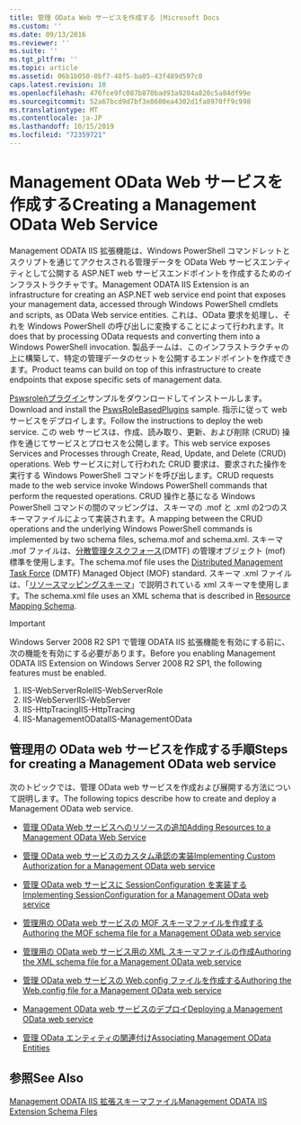 ```yaml
---
title: 管理 OData Web サービスを作成する |Microsoft Docs
ms.custom: ''
ms.date: 09/13/2016
ms.reviewer: ''
ms.suite: ''
ms.tgt_pltfrm: ''
ms.topic: article
ms.assetid: 06b1b050-0bf7-48f5-ba05-43f489d597c0
caps.latest.revision: 10
ms.openlocfilehash: 476fce9fc087b870bad93a9204a820c5a84df99e
ms.sourcegitcommit: 52a67bcd9d7bf3e8600ea4302d1fa8970ff9c998
ms.translationtype: MT
ms.contentlocale: ja-JP
ms.lasthandoff: 10/15/2019
ms.locfileid: "72359721"
---
```

# <a name="creating-a-management-odata-web-service"></a><span data-ttu-id="5e2bf-102">Management OData Web サービスを作成する</span><span class="sxs-lookup"><span data-stu-id="5e2bf-102">Creating a Management OData Web Service</span></span>

<span data-ttu-id="5e2bf-103">Management ODATA IIS 拡張機能は、Windows PowerShell コマンドレットとスクリプトを通じてアクセスされる管理データを OData Web サービスエンティティとして公開する ASP.NET web サービスエンドポイントを作成するためのインフラストラクチャです。</span><span class="sxs-lookup"><span data-stu-id="5e2bf-103">Management ODATA IIS Extension is an infrastructure for creating an ASP.NET web service end point that exposes your management data, accessed through Windows PowerShell cmdlets and scripts, as OData Web service entities.</span></span> <span data-ttu-id="5e2bf-104">これは、OData 要求を処理し、それを Windows PowerShell の呼び出しに変換することによって行われます。</span><span class="sxs-lookup"><span data-stu-id="5e2bf-104">It does that by processing OData requests and converting them into a Windows PowerShell invocation.</span></span> <span data-ttu-id="5e2bf-105">製品チームは、このインフラストラクチャの上に構築して、特定の管理データのセットを公開するエンドポイントを作成できます。</span><span class="sxs-lookup"><span data-stu-id="5e2bf-105">Product teams can build on top of this infrastructure to create endpoints that expose specific sets of management data.</span></span>

<span data-ttu-id="5e2bf-106">[Pswsroleñプラグイン](https://code.msdn.microsoft.com:443/windowsdesktop/PswsRoleBasedPlugins-9c79b75a)サンプルをダウンロードしてインストールします。</span><span class="sxs-lookup"><span data-stu-id="5e2bf-106">Download and install the [PswsRoleBasedPlugins](https://code.msdn.microsoft.com:443/windowsdesktop/PswsRoleBasedPlugins-9c79b75a) sample.</span></span> <span data-ttu-id="5e2bf-107">指示に従って web サービスをデプロイします。</span><span class="sxs-lookup"><span data-stu-id="5e2bf-107">Follow the instructions to deploy the web service.</span></span> <span data-ttu-id="5e2bf-108">この web サービスは、作成、読み取り、更新、および削除 (CRUD) 操作を通じてサービスとプロセスを公開します。</span><span class="sxs-lookup"><span data-stu-id="5e2bf-108">This web service exposes Services and Processes through Create, Read, Update, and Delete (CRUD) operations.</span></span> <span data-ttu-id="5e2bf-109">Web サービスに対して行われた CRUD 要求は、要求された操作を実行する Windows PowerShell コマンドを呼び出します。</span><span class="sxs-lookup"><span data-stu-id="5e2bf-109">CRUD requests made to the web service invoke  Windows PowerShell commands that perform the requested operations.</span></span> <span data-ttu-id="5e2bf-110">CRUD 操作と基になる Windows PowerShell コマンドの間のマッピングは、スキーマの .mof と .xml の2つのスキーマファイルによって実装されます。</span><span class="sxs-lookup"><span data-stu-id="5e2bf-110">A mapping between the CRUD operations and the underlying Windows PowerShell commands is implemented by two schema files, schema.mof and schema.xml.</span></span> <span data-ttu-id="5e2bf-111">スキーマ .mof ファイルは、[分散管理タスクフォース](https://www.dmtf.org/)(DMTF) の管理オブジェクト (mof) 標準を使用します。</span><span class="sxs-lookup"><span data-stu-id="5e2bf-111">The schema.mof file uses the [Distributed Management  Task Force](https://www.dmtf.org/) (DMTF) Managed Object (MOF) standard.</span></span> <span data-ttu-id="5e2bf-112">スキーマ .xml ファイルは、「[リソースマッピングスキーマ](./resource-mapping-schema.md)」で説明されている xml スキーマを使用します。</span><span class="sxs-lookup"><span data-stu-id="5e2bf-112">The schema.xml file uses an XML schema that is described in [Resource Mapping Schema](./resource-mapping-schema.md).</span></span>

> [!IMPORTANT]
> <span data-ttu-id="5e2bf-113">Windows Server 2008 R2 SP1 で管理 ODATA IIS 拡張機能を有効にする前に、次の機能を有効にする必要があります。</span><span class="sxs-lookup"><span data-stu-id="5e2bf-113">Before you enabling Management ODATA IIS Extension on Windows Server 2008 R2 SP1, the following features must be enabled.</span></span>
>
> 1.  <span data-ttu-id="5e2bf-114">IIS-WebServerRole</span><span class="sxs-lookup"><span data-stu-id="5e2bf-114">IIS-WebServerRole</span></span>
> 2.  <span data-ttu-id="5e2bf-115">IIS-WebServer</span><span class="sxs-lookup"><span data-stu-id="5e2bf-115">IIS-WebServer</span></span>
> 3.  <span data-ttu-id="5e2bf-116">IIS-HttpTracing</span><span class="sxs-lookup"><span data-stu-id="5e2bf-116">IIS-HttpTracing</span></span>
> 4.  <span data-ttu-id="5e2bf-117">IIS-ManagementOData</span><span class="sxs-lookup"><span data-stu-id="5e2bf-117">IIS-ManagementOData</span></span>

## <a name="steps-for-creating-a-management-odata-web-service"></a><span data-ttu-id="5e2bf-118">管理用の OData web サービスを作成する手順</span><span class="sxs-lookup"><span data-stu-id="5e2bf-118">Steps for creating a Management OData web service</span></span>

<span data-ttu-id="5e2bf-119">次のトピックでは、管理 OData web サービスを作成および展開する方法について説明します。</span><span class="sxs-lookup"><span data-stu-id="5e2bf-119">The following topics describe how to create and deploy a Management OData web service.</span></span>

- [<span data-ttu-id="5e2bf-120">管理 OData Web サービスへのリソースの追加</span><span class="sxs-lookup"><span data-stu-id="5e2bf-120">Adding Resources to a Management OData Web Service</span></span>](./adding-resources-to-a-management-odata-web-service.md)

- [<span data-ttu-id="5e2bf-121">管理 OData web サービスのカスタム承認の実装</span><span class="sxs-lookup"><span data-stu-id="5e2bf-121">Implementing Custom Authorization for a Management OData web service</span></span>](./implementing-custom-authorization-for-a-management-odata-web-service.md)

- [<span data-ttu-id="5e2bf-122">管理 OData web サービスに SessionConfiguration を実装する</span><span class="sxs-lookup"><span data-stu-id="5e2bf-122">Implementing SessionConfiguration for a Management OData web service</span></span>](./implementing-sessionconfiguration-for-a-management-odata-web-service.md)

- [<span data-ttu-id="5e2bf-123">管理用の OData web サービスの MOF スキーマファイルを作成する</span><span class="sxs-lookup"><span data-stu-id="5e2bf-123">Authoring the MOF schema file for a Management OData web service</span></span>](./authoring-the-mof-schema-file-for-a-management-odata-web-service.md)

- [<span data-ttu-id="5e2bf-124">管理用の OData web サービス用の XML スキーマファイルの作成</span><span class="sxs-lookup"><span data-stu-id="5e2bf-124">Authoring the XML schema file for a Management OData web service</span></span>](./authoring-the-xml-schema-file-for-a-management-odata-web-service.md)

- [<span data-ttu-id="5e2bf-125">管理 OData web サービスの Web.config ファイルを作成する</span><span class="sxs-lookup"><span data-stu-id="5e2bf-125">Authoring the Web.config file for a Management OData web service</span></span>](./authoring-the-web-config-file-for-a-management-odata-web-service.md)

- [<span data-ttu-id="5e2bf-126">Management OData web サービスのデプロイ</span><span class="sxs-lookup"><span data-stu-id="5e2bf-126">Deploying a Management OData web service</span></span>](./deploying-a-management-odata-web-service.md)

- [<span data-ttu-id="5e2bf-127">管理 OData エンティティの関連付け</span><span class="sxs-lookup"><span data-stu-id="5e2bf-127">Associating Management OData Entities</span></span>](./associating-management-odata-entities.md)

## <a name="see-also"></a><span data-ttu-id="5e2bf-128">参照</span><span class="sxs-lookup"><span data-stu-id="5e2bf-128">See Also</span></span>

[<span data-ttu-id="5e2bf-129">Management ODATA IIS 拡張スキーマファイル</span><span class="sxs-lookup"><span data-stu-id="5e2bf-129">Management ODATA IIS Extension Schema Files</span></span>](./management-odata-iis-extension-schema-files.md)
